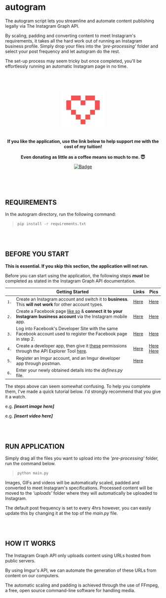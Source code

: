 # autogram
The autogram script lets you streamline and automate content publishing legally via The Instagram Graph API.

By scaling, padding and converting content to meet Instagram's requirements, it takes all the hard work out of running an Instagram business profile. Simply drop your files into the *'pre-processing'* folder and select your post frequency and let autogram do the rest.

The set-up process may seem tricky but once completed, you'll be effortlessly running an automatic Instagram page in no time.
<br><br><br>

<h1 align="center">
	<img width="140" src="images/heart3.png" alt="Donations"><p>
</h1>
<p align="center";style="font-size:12px">
	<b> If you like the application, use the link below to help support me with the cost of my tuition!</b>
	<br><br>
	<b> Even donating as little as a coffee means so much to me. 😇</b>
</p>

<p align="center">
	<a href="https://www.paypal.com/donate?hosted_button_id=924J8K3PC7NR6"><img width="140" src="https://img.shields.io/badge/Donate-PayPal-blue.svg" alt="Badge"></a>
<br><br>
</p>

<br>
<br>

## REQUIREMENTS
In the autogram directory, run the following command:

> ```sh
> pip install -r requirements.txt
> ```

<br>
<br>

## BEFORE YOU START

**This is essential. If you skip this section, the application will not run.**

Before you can start using the application, the following steps ***must*** be completed as stated in the Instagram Graph API documentation.

||Getting Started | Links | Pics |
|---|------|---|---|
|`1.`|Create an Instagram account and switch it to **business**. This **will not work** for other account types.|[Here](https://help.instagram.com/502981923235522 "Instagram Business Account")|[Here](https://i.imgur.com/ExoeMld "Instagram Business Account")|
|`2.`|Create a Facebook page [like so](https://imgur.com/MZu7rNN) & **connect it to your Instagram business account** via the Instagram mobile app. |[Here](https://help.instagram.com/399237934150902 "Connecting Your Page")|[Here](https://i.imgur.com/JQTr0LO "Connecting Your Page")|
|`3.`|Log into Facebook's Developer Site with the same Facebook account used to register the Facebook page in step 2. |[Here](https://developers.facebook.com/docs/development/register/ "Facebook Developer Account")|[Here](https://imgur.com/mbeak12 "Facebook Developer Account")|
|`4.`|Create a developer app, then give it [these](https://github.com/killianmcshane/autogram "App Permissions") permissions through the API Explorer Tool [here](https://developers.facebook.com/tools/explorer/ "Add Permissions Using Explorer Tool"). |[Here](https://developers.facebook.com/docs/development/create-an-app "Developer App")|[Here](https://imgur.com/W83DEWl "Developer App")<br>[Here](https://imgur.com/PjDuude "Permissions")|
|`5.`|Register an Imgur account, and an Imgur developer app through postman. |[Here](https://apidocs.imgur.com/ "Imgur API")||
|`6.`|Enter your newly obtained details into the *defines.py* file. |||

The steps above can seem somewhat confusing. To help you complete them, I've made a quick tutorial below. I'd strongly recommend that you give it a watch.

e.g. ***[insert image here]***

e.g. ***[insert video here]***

<br>
<br>

## RUN APPLICATION
Simply drag all the files you want to upload into the *'pre-processing'* folder, run the command below.

> ```sh
> python main.py
> ```


Images, GIFs and videos will be automatically scaled, padded and converted to meet Instagram's specifications. Processed content will be moved to the *'uploads'* folder where they will automatically be uploaded to Instagram.

The default post frequency is set to every 4hrs however, you can easily update this by changing it at the top of the *main.py* file.

<br>
<br>

## HOW IT WORKS
The Instagram Graph API only uploads content using URLs hosted from public servers. 

By using Imgur's API, we can automate the generation of these URLs from content on our computers.

The automatic scaling and padding is achieved through the use of FFmpeg, a free, open source command-line software for handling media.
